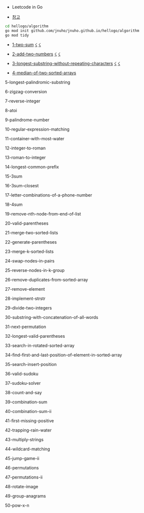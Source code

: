 
- Leetcode in Go

- [참고](https://github.com/austingebauer/go-leetcode)

```sh
cd hellogo/algorithm
go mod init github.com/jnuho/jnuho.github.io/hellogo/algorithm
go mod tidy
```

- [1-two-sum](https://raw.githubusercontent.com/jnuho/jnuho.github.io/master/hellogo/algorithm/1-two-sum/README.md) [☇](https://raw.githubusercontent.com/jnuho/jnuho.github.io/master/hellogo/algorithm/1-two-sum/solution.go) [☇](https://raw.githubusercontent.com/jnuho/jnuho.github.io/master/hellogo/algorithm/1-two-sum/solution_test.go)

- [2-add-two-numbers](https://raw.githubusercontent.com/jnuho/jnuho.github.io/master/hellogo/algorithm/2-add-two-numbers/README.md) [☇](https://raw.githubusercontent.com/jnuho/jnuho.github.io/master/hellogo/algorithm/2-add-two-numbers/solution.go) [☇](https://raw.githubusercontent.com/jnuho/jnuho.github.io/master/hellogo/algorithm/2-add-two-numbers/solution_test.go)


- [3-longest-substring-without-repeating-characters](https://raw.githubusercontent.com/jnuho/jnuho.github.io/master/hellogo/algorithm/3-longest-substring-without-repeating-characters/README.md) [☇](https://raw.githubusercontent.com/jnuho/jnuho.github.io/master/hellogo/algorithm/3-longest-substring-without-repeating-characters/solution.go) [☇](https://raw.githubusercontent.com/jnuho/jnuho.github.io/master/hellogo/algorithm/3-longest-substring-without-repeating-characters/solution_test.go)


- [4-median-of-two-sorted-arrays](./4-median-of-two-sorted-arrays/README)

5-longest-palindromic-substring

6-zigzag-conversion

7-reverse-integer

8-atoi

9-palindrome-number

10-regular-expression-matching

11-container-with-most-water

12-integer-to-roman

13-roman-to-integer

14-longest-common-prefix

15-3sum

16-3sum-closest

17-letter-combinations-of-a-phone-number

18-4sum

19-remove-nth-node-from-end-of-list

20-valid-parentheses

21-merge-two-sorted-lists

22-generate-parentheses

23-merge-k-sorted-lists

24-swap-nodes-in-pairs

25-reverse-nodes-in-k-group

26-remove-duplicates-from-sorted-array

27-remove-element

28-implement-strstr

29-divide-two-integers

30-substring-with-concatenation-of-all-words

31-next-permutation

32-longest-valid-parentheses

33-search-in-rotated-sorted-array

34-find-first-and-last-position-of-element-in-sorted-array

35-search-insert-position

36-valid-sudoku

37-sudoku-solver

38-count-and-say

39-combination-sum

40-combination-sum-ii

41-first-missing-positive

42-trapping-rain-water

43-multiply-strings

44-wildcard-matching

45-jump-game-ii

46-permutations

47-permutations-ii

48-rotate-image

49-group-anagrams

50-pow-x-n

